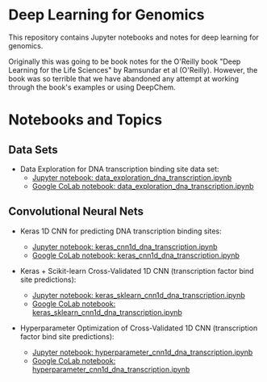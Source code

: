 # Deep Learning for Genomics

This repository contains Jupyter notebooks and notes for 
deep learning for genomics.

Originally this was going to be book notes for the
O'Reilly book "Deep Learning for the Life Sciences"
by Ramsundar et al (O'Reilly). However, the book was
so terrible that we have abandoned any attempt at working
through the book's examples or using DeepChem.

# Notebooks and Topics

## Data Sets

* Data Exploration for DNA transcription binding site data set:
    * [Jupyter notebook: data_exploration_dna_transcription.ipynb](data_exploration_dna_transcription.ipynb)
    * [Google CoLab notebook: data_exploration_dna_transcription.ipynb](https://colab.research.google.com/github/charlesreid1/deep-learning-genomics/blob/master/data_exploration_dna_transcription.ipynb#)

## Convolutional Neural Nets

* Keras 1D CNN for predicting DNA transcription binding sites:
    * [Jupyter notebook: keras_cnn1d_dna_transcription.ipynb](keras_cnn1d_dna_transcription.ipynb)
    * [Google CoLab notebook: keras_cnn1d_dna_transcription.ipynb](https://colab.research.google.com/github/charlesreid1/deep-learning-genomics/blob/master/keras_cnn1d_dna_transcription.ipynb#)

* Keras + Scikit-learn Cross-Validated 1D CNN (transcription factor bind site predictions):
    * [Jupyter notebook: keras_sklearn_cnn1d_dna_transcription.ipynb](keras_sklearn_cnn1d_dna_transcription.ipynb)
    * [Google CoLab notebook: keras_sklearn_cnn1d_dna_transcription.ipynb](https://colab.research.google.com/github/charlesreid1/deep-learning-genomics/blob/master/keras_sklearn_cnn1d_dna_transcription.ipynb#)

* Hyperparameter Optimization of Cross-Validated 1D CNN (transcription factor bind site predictions):
    * [Jupyter notebook: hyperparameter_cnn1d_dna_transcription.ipynb](hyperparameter_cnn1d_dna_transcription.ipynb)
    * [Google CoLab notebook: hyperparameter_cnn1d_dna_transcription.ipynb](https://colab.research.google.com/github/charlesreid1/deep-learning-genomics/blob/master/hyperparameter_cnn1d_dna_transcription.ipynb#)

